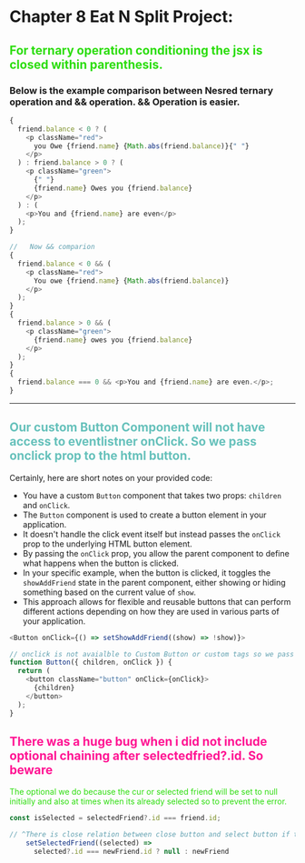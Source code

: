 # Chapter 8 Eat N Split Project:

<style>
qs{ color: #ff1493 }
as{ color: #66C1BB }
sy{ color: #ffff00 }
im{ color: #2CDD0D }
od{ color: #FF7F50 }
st{ color: #3EB489 }
ar{ color: #9A8873}
cg{ color: #D3A121}
at{ color: #D3D3D3}
</style>

## <im> For ternary operation conditioning the jsx is closed within parenthesis.

### Below is the example comparison between Nesred ternary operation and && operation. && Operation is easier.

```js
{
  friend.balance < 0 ? (
    <p className="red">
      you Owe {friend.name} {Math.abs(friend.balance)}{" "}
    </p>
  ) : friend.balance > 0 ? (
    <p className="green">
      {" "}
      {friend.name} Owes you {friend.balance}
    </p>
  ) : (
    <p>You and {friend.name} are even</p>
  );
}

//   Now && comparion
{
  friend.balance < 0 && (
    <p className="red">
      You owe {friend.name} {Math.abs(friend.balance)}
    </p>
  );
}
{
  friend.balance > 0 && (
    <p className="green">
      {friend.name} owes you {friend.balance}
    </p>
  );
}
{
  friend.balance === 0 && <p>You and {friend.name} are even.</p>;
}
```

---

## <as> Our custom Button Component will not have access to eventlistner onClick. So we pass onclick prop to the html button.

Certainly, here are short notes on your provided code:

- You have a custom `Button` component that takes two props: `children` and `onClick`.
- The `Button` component is used to create a button element in your application.
- It doesn't handle the click event itself but instead passes the `onClick` prop to the underlying HTML button element.
- By passing the `onClick` prop, you allow the parent component to define what happens when the button is clicked.
- In your specific example, when the button is clicked, it toggles the `showAddFriend` state in the parent component, either showing or hiding something based on the current value of `show`.
- This approach allows for flexible and reusable buttons that can perform different actions depending on how they are used in various parts of your application.

```js
<Button onClick={() => setShowAddFriend((show) => !show)}>

// onclick is not avaialble to Custom Button or custom tags so we pass that onClick prop to child component.
function Button({ children, onClick }) {
  return (
    <button className="button" onClick={onClick}>
      {children}
    </button>
  );
}
```

## <qs> There was a huge bug when i did not include optional chaining after selectedfried?.id. So beware

<im> The optional we do because the cur or selected friend will be set to null initially and also at times when its already selected so to prevent the error.

```js
const isSelected = selectedFriend?.id === friend.id;
```

```js
// ^There is close relation between close button and select button if there are multiple members in list we should check with id.Here also i did recieve bug so optional chaining before id.
    setSelectedFriend((selected) =>
      selected?.id === newFriend.id ? null : newFriend

```
